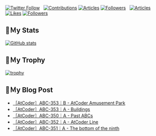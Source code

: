 [![Twitter Follow](https://img.shields.io/twitter/follow/hyperdb?label=twitter&logo=twitter&style=plastic)](https://twitter.com/hyperdb)
&nbsp;
[![Contributions](https://badgen.org/img/qiita/hyperdb/contributions?style=plastic)](https://qiita.com/hyperdb)
[![Articles](https://badgen.org/img/qiita/hyperdb/articles?style=plastic)](https://qiita.com/hyperdb)
[![Followers](https://badgen.org/img/qiita/hyperdb/followers?style=plastic)](https://qiita.com/hyperdb)
&nbsp;
[![Articles](https://badgen.org/img/zenn/hyperdb/articles)](https://zenn.dev/hyperdb)
[![Likes](https://badgen.org/img/zenn/hyperdb/likes?style=plastic)](https://zenn.dev/hyperdb)
[![Followers](https://badgen.org/img/zenn/hyperdb/followers?style=plastic)](https://zenn.dev/hyperdb)

## 🔖Ｍy Stats

[![GitHub stats](https://github-readme-stats-eight-theta.vercel.app/api?username=hyperdb&theme=radical&count_private=true&show_icons=true)](https://github.com/anuraghazra/github-readme-stats)

## 🔖Ｍy Trophy

[![trophy](https://github-profile-trophy.vercel.app/?username=hyperdb&theme=onedark)](https://github.com/ryo-ma/github-profile-trophy)

## 🔖Ｍy Blog Post

<!-- BLOG-POST-LIST:START -->
- [［AtCoder］ABC-353｜B - AtCoder Amusement Park](https://zenn.dev/hyperdb/articles/47117c37468f8e)
- [［AtCoder］ABC-353｜A - Buildings](https://zenn.dev/hyperdb/articles/1f1d17280f6d4c)
- [［AtCoder］ABC-350｜A - Past ABCs](https://zenn.dev/hyperdb/articles/ccdca7a54a8c75)
- [［AtCoder］ABC-352｜A - AtCoder Line](https://zenn.dev/hyperdb/articles/be901c99f055c0)
- [［AtCoder］ABC-351｜A - The bottom of the ninth](https://zenn.dev/hyperdb/articles/a07508c9f5b92e)
<!-- BLOG-POST-LIST:END -->
